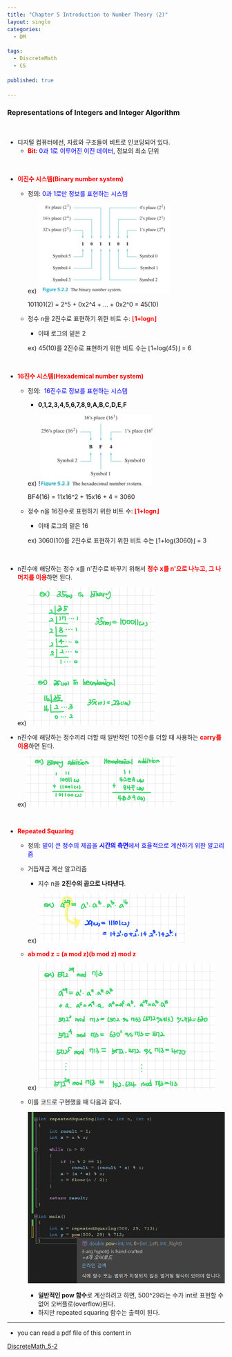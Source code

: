 ```yaml
---
title: "Chapter 5 Introduction to Number Theory (2)"
layout: single
categories:
  - DM

tags:
  - DiscreteMath
  - CS

published: true

---
```


### Representations of Integers and Integer Algorithm

<br>

- 디지털 컴퓨터에선, 자료와 구조들이 비트로 인코딩되어 있다.
  - <span style = "color:red">**Bit**</span>: <span style = "color:blue">0과 1로 이루어진 이진 데이터</span>, 정보의 최소 단위

<br>

- <span style = "color:red">**이진수 시스템(Binary number system)**</span>

  - 정의: <span style = "color:blue"> 0과 1로만 정보를 표현하는 시스템</span>

    ex) ![image-20221210152308521](/assets/images/2022-12-10-DM5-2/image-20221210152308521.png)

    101101(2) = 2^5 + 0x2^4 + ... + 0x2^0 = 45(10)

  - 정수 n을 2진수로 표현하기 위한 비트 수: <span style = "color:red">**⌊1+logn⌋**</span> 

    - 이때 로그의 밑은 2

    ex) 45(10)를 2진수로 표현하기 위한 비트 수는 ⌊1+log(45)⌋ = 6

<br>

- <span style = "color:red">**16진수 시스템(Hexademical number system)**</span>

  - 정의: <span style = "color:blue"> 16진수로 정보를 표현하는 시스템</span>

    - **0,1,2,3,4,5,6,7,8,9,A,B,C,D,E,F**

    ex) !![image-20221210153240247](/assets/images/2022-12-10-DM5-2/image-20221210153240247.png)

    BF4(16) = 11x16^2 + 15x16 + 4 = 3060

  - 정수 n을 16진수로 표현하기 위한 비트 수: <span style = "color:red">**⌊1+logn⌋**</span> 

    - 이때 로그의 밑은 16

    ex) 3060(10)를 2진수로 표현하기 위한 비트 수는 ⌊1+log(3060)⌋ = 3

<br>

- n진수에 해당하는 정수 x를 n'진수로 바꾸기 위해서 <span style= "color:red">**정수 x를 n'으로 나누고, 그 나머지를 이용**</span>하면 된다.

  ex) ![image-20221210153526269](/assets/images/2022-12-10-DM5-2/image-20221210153526269.png)

- n진수에 해당하는 정수끼리 더할 때 일반적인 10진수를 더할 때 사용하는 <span style = "color:red">**carry를 이용**</span>하면 된다.

  ex)![image-20221210154524737](/assets/images/2022-12-10-DM5-2/image-20221210154524737.png)

<br>

- <span style = "color:red">**Repeated Squaring**</span>

  - 정의: <span style = "color:blue">밑이 큰 정수의 제곱을 **시간의 측면**에서 효율적으로 계산하기 위한 알고리즘</span>

  - 거듭제곱 계산 알고리즘

    - 지수 n을 **2진수의 곱으로 나타낸다**.

    ex) ![image-20221210155531057](/assets/images/2022-12-10-DM5-2/image-20221210155531057.png)

  - <span style = "color:red">**ab mod z = (a mod z)(b mod z) mod z**</span>

    ex) ![image-20221210155700969](/assets/images/2022-12-10-DM5-2/image-20221210155700969.png)

  - 이를 코드로 구현했을 때 다음과 같다.

    ![image-20221210163402390](/assets/images/2022-12-10-DM5-2/image-20221210163402390.png)

    - **일반적인 pow 함수**로 계산하려고 하면, 500^29라는 수가 int로 표현할 수 없어 오버플로(overflow)된다.
    - 하지만 repeated squaring 함수는 출력이 된다.

---

- you can read a pdf file of this content in 

[DiscreteMath_5-2](https://github.com/maloveforme/maloveforme.github.io/tree/master/summary/DM)
